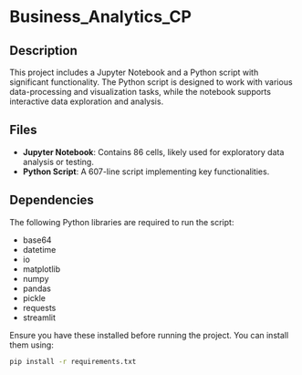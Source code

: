 # Business_Analytics_CP

## Description
This project includes a Jupyter Notebook and a Python script with significant functionality. The Python script is designed to work with various data-processing and visualization tasks, while the notebook supports interactive data exploration and analysis.

## Files
- **Jupyter Notebook**: Contains 86 cells, likely used for exploratory data analysis or testing.
- **Python Script**: A 607-line script implementing key functionalities.

## Dependencies
The following Python libraries are required to run the script:
- base64
- datetime
- io
- matplotlib
- numpy
- pandas
- pickle
- requests
- streamlit

Ensure you have these installed before running the project. You can install them using:
```bash
pip install -r requirements.txt
